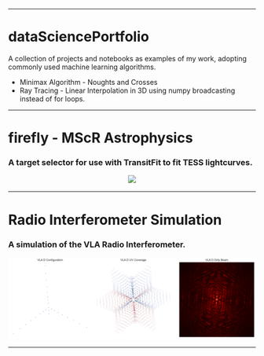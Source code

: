 ***
# dataSciencePortfolio
A collection of projects and notebooks as examples of my work, adopting commonly used machine learning algorithms.
- Minimax Algorithm \- Noughts and Crosses
- Ray Tracing \- Linear Interpolation in 3D using numpy broadcasting instead of for loops.

***
# **firefly - MScR Astrophysics**
### A target selector for use with TransitFit to fit TESS lightcurves.
<p align="center">
  <img src="https://raw.githubusercontent.com/sourestdeeds/firefly/main/firefly/data/filter_0.png?token=ACSJ3D7C7KDFPAFUZD7RNULAK7E6A">
</p>

***
# Radio Interferometer Simulation
### A simulation of the VLA Radio Interferometer.
   
<p align="center">
  <img src="https://github.com/sourestdeeds/dataSciencePortfolio/blob/main/Radio%20Interferometer%20Simulation/output1.png">
</p>

***
